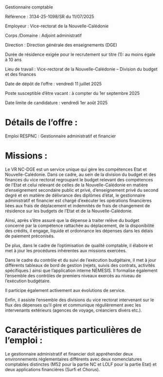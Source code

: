 Gestionnaire comptable

Référence : 3134-25-1098/SR du 11/07/2025

Employeur : Vice-rectorat de la Nouvelle-Calédonie

Corps /Domaine : Adjoint administratif

Direction : Direction générale des enseignements (DGE)

Durée de résidence exigée pour le recrutement sur titre (1): au moins égale à 10 ans

Lieu de travail : Vice-rectorat de la Nouvelle-Calédonie – Division du budget et des finances

Date de dépôt de l’offre : vendredi 11 juillet 2025

Poste susceptible d’être vacant : à compter du 1er septembre 2025

Date limite de candidature : vendredi 1er août 2025

# Détails de l’offre :

Emploi RESPNC : Gestionnaire administratif et financier

# Missions :

Le VR NC-DGE est un service unique qui gère les compétences Etat et Nouvelle-Calédonie. Dans ce cadre, au sein de la division du budget et des finances du vice rectorat regroupant le budget relevant des compétences de l’Etat et celui relevant de celles de la Nouvelle-Calédonie en matière d’enseignement secondaire public et privé, d’enseignement privé du second degré et en matière de délivrance des diplômes d’état, le gestionnaire administratif et financier est chargé d’exécuter les opérations financières liées aux frais de déplacement et indemnités de frais de changement de résidence sur les budgets de l’Etat et de la Nouvelle-Calédonie.

Ainsi, après s’être assuré que la dépense à traiter relève du budget concerné par la compétence rattachée au déplacement, de la disponibilité des crédits, il engage, liquide et ordonnance les dépenses dans les délais de paiement préconisés.

De plus, dans le cadre de l’optimisation de qualité comptable, il élabore et met à jour les procédures inhérentes aux missions exercées.

Dans le cadre du contrôle et du suivi de l’exécution budgétaire, il met à jour différents tableaux de bord de gestion (rejets, suivis des contrats, activités spécifiques.) ainsi que l’application interne NEMESIS. Il formalise également l’ensemble des contrôles de premiers niveaux exercés au niveau de l’exécution budgétaire.

Il participe également activement aux évolutions de service.

Enfin, il assiste l’ensemble des divisions du vice rectorat intervenant sur le flux des dépenses qu’il gère et communique régulièrement avec les intervenants extérieurs (agences de voyage, créanciers divers etc.).

# Caractéristiques particulières de l’emploi :

Le gestionnaire administratif et financier doit appréhender deux environnements réglementaires différents avec deux nomenclatures comptables distinctes (M52 pour la partie NC et LOLF pour la partie Etat) et deux applications financières (Surfi et Chorus).

